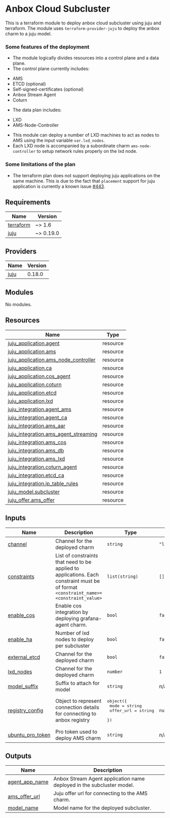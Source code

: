 <!-- BEGIN_TF_DOCS -->
# Anbox Cloud Subcluster

This is a terraform module to deploy anbox cloud subcluster using juju and terraform.
The module uses `terraform-provider-juju` to deploy the anbox charm to a
juju model.

### Some features of the deployment

* The module logically divides resources into a control plane and a data plane.
* The control plane currently includes:
- AMS
- ETCD (optional)
- Self-signed-certificates (optional)
- Anbox Stream Agent
- Coturn
* The data plan includes:
- LXD
- AMS-Node-Controller
* This module can deploy a number of LXD machines to act as nodes to AMS using the
input variable `var.lxd_nodes`.
* Each LXD node is accompanied by a subordinate charm `ams-node-controller` to
setup network rules properly on the lxd node.

### Some limitations of the plan

* The terraform plan does not support deploying juju applications on the same machine.
This is due to the fact that `placement` support for juju application is currently
a known issue [#443](https://github.com/juju/terraform-provider-juju/issues/443).

## Requirements

| Name | Version |
|------|---------|
| <a name="requirement_terraform"></a> [terraform](#requirement\_terraform) | ~> 1.6 |
| <a name="requirement_juju"></a> [juju](#requirement\_juju) | ~> 0.19.0 |

## Providers

| Name | Version |
|------|---------|
| <a name="provider_juju"></a> [juju](#provider\_juju) | 0.18.0 |

## Modules

No modules.

## Resources

| Name | Type |
|------|------|
| [juju_application.agent](https://registry.terraform.io/providers/juju/juju/latest/docs/resources/application) | resource |
| [juju_application.ams](https://registry.terraform.io/providers/juju/juju/latest/docs/resources/application) | resource |
| [juju_application.ams_node_controller](https://registry.terraform.io/providers/juju/juju/latest/docs/resources/application) | resource |
| [juju_application.ca](https://registry.terraform.io/providers/juju/juju/latest/docs/resources/application) | resource |
| [juju_application.cos_agent](https://registry.terraform.io/providers/juju/juju/latest/docs/resources/application) | resource |
| [juju_application.coturn](https://registry.terraform.io/providers/juju/juju/latest/docs/resources/application) | resource |
| [juju_application.etcd](https://registry.terraform.io/providers/juju/juju/latest/docs/resources/application) | resource |
| [juju_application.lxd](https://registry.terraform.io/providers/juju/juju/latest/docs/resources/application) | resource |
| [juju_integration.agent_ams](https://registry.terraform.io/providers/juju/juju/latest/docs/resources/integration) | resource |
| [juju_integration.agent_ca](https://registry.terraform.io/providers/juju/juju/latest/docs/resources/integration) | resource |
| [juju_integration.ams_aar](https://registry.terraform.io/providers/juju/juju/latest/docs/resources/integration) | resource |
| [juju_integration.ams_agent_streaming](https://registry.terraform.io/providers/juju/juju/latest/docs/resources/integration) | resource |
| [juju_integration.ams_cos](https://registry.terraform.io/providers/juju/juju/latest/docs/resources/integration) | resource |
| [juju_integration.ams_db](https://registry.terraform.io/providers/juju/juju/latest/docs/resources/integration) | resource |
| [juju_integration.ams_lxd](https://registry.terraform.io/providers/juju/juju/latest/docs/resources/integration) | resource |
| [juju_integration.coturn_agent](https://registry.terraform.io/providers/juju/juju/latest/docs/resources/integration) | resource |
| [juju_integration.etcd_ca](https://registry.terraform.io/providers/juju/juju/latest/docs/resources/integration) | resource |
| [juju_integration.ip_table_rules](https://registry.terraform.io/providers/juju/juju/latest/docs/resources/integration) | resource |
| [juju_model.subcluster](https://registry.terraform.io/providers/juju/juju/latest/docs/resources/model) | resource |
| [juju_offer.ams_offer](https://registry.terraform.io/providers/juju/juju/latest/docs/resources/offer) | resource |

## Inputs

| Name | Description | Type | Default | Required |
|------|-------------|------|---------|:--------:|
| <a name="input_channel"></a> [channel](#input\_channel) | Channel for the deployed charm | `string` | `"latest/stable"` | no |
| <a name="input_constraints"></a> [constraints](#input\_constraints) | List of constraints that need to be applied to applications. Each constraint must be of format `<constraint_name>=<constraint_value>` | `list(string)` | `[]` | no |
| <a name="input_enable_cos"></a> [enable\_cos](#input\_enable\_cos) | Enable cos integration by deploying grafana-agent charm. | `bool` | `false` | no |
| <a name="input_enable_ha"></a> [enable\_ha](#input\_enable\_ha) | Number of lxd nodes to deploy per subcluster | `bool` | `false` | no |
| <a name="input_external_etcd"></a> [external\_etcd](#input\_external\_etcd) | Channel for the deployed charm | `bool` | `false` | no |
| <a name="input_lxd_nodes"></a> [lxd\_nodes](#input\_lxd\_nodes) | Channel for the deployed charm | `number` | `1` | no |
| <a name="input_model_suffix"></a> [model\_suffix](#input\_model\_suffix) | Suffix to attach for model | `string` | n/a | yes |
| <a name="input_registry_config"></a> [registry\_config](#input\_registry\_config) | Object to represent connection details for connecting to anbox registry | <pre>object({<br/>    mode      = string<br/>    offer_url = string<br/>  })</pre> | `null` | no |
| <a name="input_ubuntu_pro_token"></a> [ubuntu\_pro\_token](#input\_ubuntu\_pro\_token) | Pro token used to deploy AMS charm | `string` | n/a | yes |

## Outputs

| Name | Description |
|------|-------------|
| <a name="output_agent_app_name"></a> [agent\_app\_name](#output\_agent\_app\_name) | Anbox Stream Agent application name deployed in the subcluster model. |
| <a name="output_ams_offer_url"></a> [ams\_offer\_url](#output\_ams\_offer\_url) | Juju offer url for connecting to the AMS charm. |
| <a name="output_model_name"></a> [model\_name](#output\_model\_name) | Model name for the deployed subcluster. |
<!-- END_TF_DOCS -->
